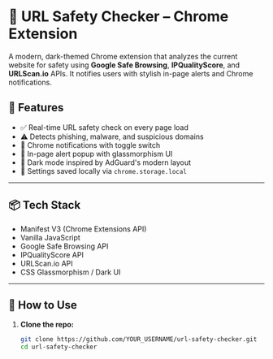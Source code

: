 # 🔐 URL Safety Checker – Chrome Extension

A modern, dark-themed Chrome extension that analyzes the current website for safety using **Google Safe Browsing**, **IPQualityScore**, and **URLScan.io** APIs. It notifies users with stylish in-page alerts and Chrome notifications.

## 🚀 Features

- ✅ Real-time URL safety check on every page load
- ⚠️ Detects phishing, malware, and suspicious domains
- 🔔 Chrome notifications with toggle switch
- 🎯 In-page alert popup with glassmorphism UI
- 🌙 Dark mode inspired by AdGuard's modern layout
- 💾 Settings saved locally via `chrome.storage.local`

---

## 📦 Tech Stack

- Manifest V3 (Chrome Extensions API)
- Vanilla JavaScript
- Google Safe Browsing API
- IPQualityScore API
- URLScan.io API
- CSS Glassmorphism / Dark UI

---

## 🧩 How to Use

1. **Clone the repo:**

   ```bash
   git clone https://github.com/YOUR_USERNAME/url-safety-checker.git
   cd url-safety-checker
